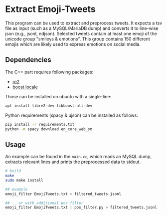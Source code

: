 # Extract Emoji-Tweets
This program can be used to extract and preprocess tweets. It expects a tsv file as input (such as a MySQL/MariaDB dump) and converts it to line-wise json (e.g., jsonl, ndjson). Selected tweets contain at least one emoji of the unicode group "smileys & emotions". This group contains 150 different emojis which are likely used to express emotions on social media.


## Dependencies

The C++ part requires following packages:

 - [re2](https://github.com/google/re2/wiki/Syntax)
 - [boost locale](https://www.boost.org/doc/libs/1_72_0/libs/locale/doc/html/index.html)
 
Those can be installed on ubuntu with a single-line:

```sh
apt install libre2-dev libboost-all-dev
```

Python requirements (spacy & ujson) can be installed as follows:
```sh
pip install -r requirements.txt
python -m spacy download en_core_web_sm
```

## Usage
An example can be found in the `main.cc`, which reads an MySQL dump, extracts relevant lines and prints the preprocessed data to stdout. 

```sh
# build
make
sudo make install

## example
emoji_filter EmojiTweets.txt > filtered_tweets.jsonl

## .. or with additional pos filter
emoji_filter EmojiTweets.txt | pos_filter.py > filtered_tweets.jsonl
```
